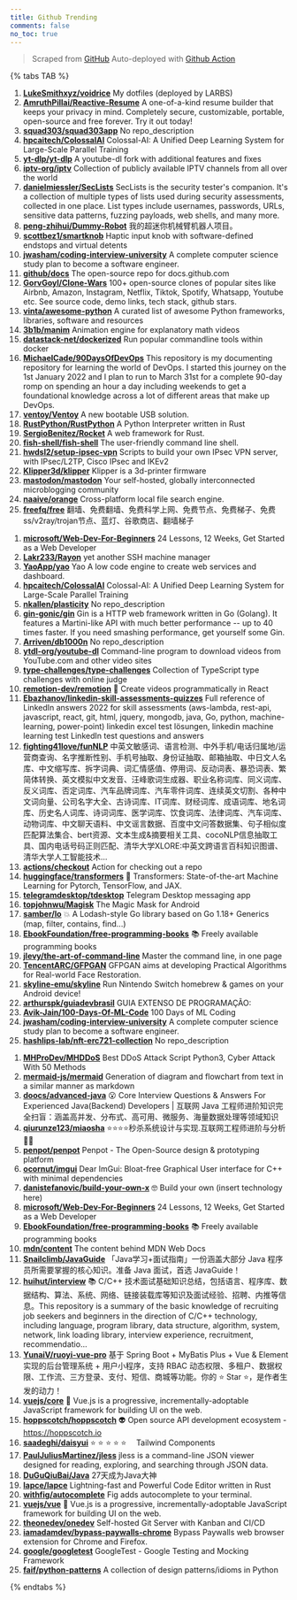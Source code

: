 ```yaml
---
title: Github Trending
comments: false
no_toc: true
---
```


> Scraped from [GitHub](https://github.com/trending)
Auto-deployed with [Github Action](https://docs.github.com/en/actions)

{% tabs TAB %}
<!-- tab Daily -->
1. [**LukeSmithxyz/voidrice**](https://github.com/LukeSmithxyz/voidrice)
My dotfiles (deployed by LARBS)
2. [**AmruthPillai/Reactive-Resume**](https://github.com/AmruthPillai/Reactive-Resume)
A one-of-a-kind resume builder that keeps your privacy in mind. Completely secure, customizable, portable, open-source and free forever. Try it out today!
3. [**squad303/squad303app**](https://github.com/squad303/squad303app)
No repo_description
4. [**hpcaitech/ColossalAI**](https://github.com/hpcaitech/ColossalAI)
Colossal-AI: A Unified Deep Learning System for Large-Scale Parallel Training
5. [**yt-dlp/yt-dlp**](https://github.com/yt-dlp/yt-dlp)
A youtube-dl fork with additional features and fixes
6. [**iptv-org/iptv**](https://github.com/iptv-org/iptv)
Collection of publicly available IPTV channels from all over the world
7. [**danielmiessler/SecLists**](https://github.com/danielmiessler/SecLists)
SecLists is the security tester's companion. It's a collection of multiple types of lists used during security assessments, collected in one place. List types include usernames, passwords, URLs, sensitive data patterns, fuzzing payloads, web shells, and many more.
8. [**peng-zhihui/Dummy-Robot**](https://github.com/peng-zhihui/Dummy-Robot)
我的超迷你机械臂机器人项目。
9. [**scottbez1/smartknob**](https://github.com/scottbez1/smartknob)
Haptic input knob with software-defined endstops and virtual detents
10. [**jwasham/coding-interview-university**](https://github.com/jwasham/coding-interview-university)
A complete computer science study plan to become a software engineer.
11. [**github/docs**](https://github.com/github/docs)
The open-source repo for docs.github.com
12. [**GorvGoyl/Clone-Wars**](https://github.com/GorvGoyl/Clone-Wars)
100+ open-source clones of popular sites like Airbnb, Amazon, Instagram, Netflix, Tiktok, Spotify, Whatsapp, Youtube etc. See source code, demo links, tech stack, github stars.
13. [**vinta/awesome-python**](https://github.com/vinta/awesome-python)
A curated list of awesome Python frameworks, libraries, software and resources
14. [**3b1b/manim**](https://github.com/3b1b/manim)
Animation engine for explanatory math videos
15. [**datastack-net/dockerized**](https://github.com/datastack-net/dockerized)
Run popular commandline tools within docker
16. [**MichaelCade/90DaysOfDevOps**](https://github.com/MichaelCade/90DaysOfDevOps)
This repository is my documenting repository for learning the world of DevOps. I started this journey on the 1st January 2022 and I plan to run to March 31st for a complete 90-day romp on spending an hour a day including weekends to get a foundational knowledge across a lot of different areas that make up DevOps.
17. [**ventoy/Ventoy**](https://github.com/ventoy/Ventoy)
A new bootable USB solution.
18. [**RustPython/RustPython**](https://github.com/RustPython/RustPython)
A Python Interpreter written in Rust
19. [**SergioBenitez/Rocket**](https://github.com/SergioBenitez/Rocket)
A web framework for Rust.
20. [**fish-shell/fish-shell**](https://github.com/fish-shell/fish-shell)
The user-friendly command line shell.
21. [**hwdsl2/setup-ipsec-vpn**](https://github.com/hwdsl2/setup-ipsec-vpn)
Scripts to build your own IPsec VPN server, with IPsec/L2TP, Cisco IPsec and IKEv2
22. [**Klipper3d/klipper**](https://github.com/Klipper3d/klipper)
Klipper is a 3d-printer firmware
23. [**mastodon/mastodon**](https://github.com/mastodon/mastodon)
Your self-hosted, globally interconnected microblogging community
24. [**naaive/orange**](https://github.com/naaive/orange)
Cross-platform local file search engine.
25. [**freefq/free**](https://github.com/freefq/free)
翻墙、免费翻墙、免费科学上网、免费节点、免费梯子、免费ss/v2ray/trojan节点、蓝灯、谷歌商店、翻墙梯子
<!-- endtab -->
<!-- tab Weekly -->
1. [**microsoft/Web-Dev-For-Beginners**](https://github.com/microsoft/Web-Dev-For-Beginners)
24 Lessons, 12 Weeks, Get Started as a Web Developer
2. [**Lakr233/Rayon**](https://github.com/Lakr233/Rayon)
yet another SSH machine manager
3. [**YaoApp/yao**](https://github.com/YaoApp/yao)
Yao A low code engine to create web services and dashboard.
4. [**hpcaitech/ColossalAI**](https://github.com/hpcaitech/ColossalAI)
Colossal-AI: A Unified Deep Learning System for Large-Scale Parallel Training
5. [**nkallen/plasticity**](https://github.com/nkallen/plasticity)
No repo_description
6. [**gin-gonic/gin**](https://github.com/gin-gonic/gin)
Gin is a HTTP web framework written in Go (Golang). It features a Martini-like API with much better performance -- up to 40 times faster. If you need smashing performance, get yourself some Gin.
7. [**Arriven/db1000n**](https://github.com/Arriven/db1000n)
No repo_description
8. [**ytdl-org/youtube-dl**](https://github.com/ytdl-org/youtube-dl)
Command-line program to download videos from YouTube.com and other video sites
9. [**type-challenges/type-challenges**](https://github.com/type-challenges/type-challenges)
Collection of TypeScript type challenges with online judge
10. [**remotion-dev/remotion**](https://github.com/remotion-dev/remotion)
🎥 Create videos programmatically in React
11. [**Ebazhanov/linkedin-skill-assessments-quizzes**](https://github.com/Ebazhanov/linkedin-skill-assessments-quizzes)
Full reference of LinkedIn answers 2022 for skill assessments (aws-lambda, rest-api, javascript, react, git, html, jquery, mongodb, java, Go, python, machine-learning, power-point) linkedin excel test lösungen, linkedin machine learning test LinkedIn test questions and answers
12. [**fighting41love/funNLP**](https://github.com/fighting41love/funNLP)
中英文敏感词、语言检测、中外手机/电话归属地/运营商查询、名字推断性别、手机号抽取、身份证抽取、邮箱抽取、中日文人名库、中文缩写库、拆字词典、词汇情感值、停用词、反动词表、暴恐词表、繁简体转换、英文模拟中文发音、汪峰歌词生成器、职业名称词库、同义词库、反义词库、否定词库、汽车品牌词库、汽车零件词库、连续英文切割、各种中文词向量、公司名字大全、古诗词库、IT词库、财经词库、成语词库、地名词库、历史名人词库、诗词词库、医学词库、饮食词库、法律词库、汽车词库、动物词库、中文聊天语料、中文谣言数据、百度中文问答数据集、句子相似度匹配算法集合、bert资源、文本生成&摘要相关工具、cocoNLP信息抽取工具、国内电话号码正则匹配、清华大学XLORE:中英文跨语言百科知识图谱、清华大学人工智能技术…
13. [**actions/checkout**](https://github.com/actions/checkout)
Action for checking out a repo
14. [**huggingface/transformers**](https://github.com/huggingface/transformers)
🤗 Transformers: State-of-the-art Machine Learning for Pytorch, TensorFlow, and JAX.
15. [**telegramdesktop/tdesktop**](https://github.com/telegramdesktop/tdesktop)
Telegram Desktop messaging app
16. [**topjohnwu/Magisk**](https://github.com/topjohnwu/Magisk)
The Magic Mask for Android
17. [**samber/lo**](https://github.com/samber/lo)
💥 A Lodash-style Go library based on Go 1.18+ Generics (map, filter, contains, find...)
18. [**EbookFoundation/free-programming-books**](https://github.com/EbookFoundation/free-programming-books)
📚 Freely available programming books
19. [**jlevy/the-art-of-command-line**](https://github.com/jlevy/the-art-of-command-line)
Master the command line, in one page
20. [**TencentARC/GFPGAN**](https://github.com/TencentARC/GFPGAN)
GFPGAN aims at developing Practical Algorithms for Real-world Face Restoration.
21. [**skyline-emu/skyline**](https://github.com/skyline-emu/skyline)
Run Nintendo Switch homebrew & games on your Android device!
22. [**arthurspk/guiadevbrasil**](https://github.com/arthurspk/guiadevbrasil)
GUIA EXTENSO DE PROGRAMAÇÃO:
23. [**Avik-Jain/100-Days-Of-ML-Code**](https://github.com/Avik-Jain/100-Days-Of-ML-Code)
100 Days of ML Coding
24. [**jwasham/coding-interview-university**](https://github.com/jwasham/coding-interview-university)
A complete computer science study plan to become a software engineer.
25. [**hashlips-lab/nft-erc721-collection**](https://github.com/hashlips-lab/nft-erc721-collection)
No repo_description
<!-- endtab -->
<!-- tab Monthly -->
1. [**MHProDev/MHDDoS**](https://github.com/MHProDev/MHDDoS)
Best DDoS Attack Script Python3, Cyber Attack With 50 Methods
2. [**mermaid-js/mermaid**](https://github.com/mermaid-js/mermaid)
Generation of diagram and flowchart from text in a similar manner as markdown
3. [**doocs/advanced-java**](https://github.com/doocs/advanced-java)
😮 Core Interview Questions & Answers For Experienced Java(Backend) Developers | 互联网 Java 工程师进阶知识完全扫盲：涵盖高并发、分布式、高可用、微服务、海量数据处理等领域知识
4. [**qiurunze123/miaosha**](https://github.com/qiurunze123/miaosha)
⭐⭐⭐⭐秒杀系统设计与实现.互联网工程师进阶与分析🙋🐓
5. [**penpot/penpot**](https://github.com/penpot/penpot)
Penpot - The Open-Source design & prototyping platform
6. [**ocornut/imgui**](https://github.com/ocornut/imgui)
Dear ImGui: Bloat-free Graphical User interface for C++ with minimal dependencies
7. [**danistefanovic/build-your-own-x**](https://github.com/danistefanovic/build-your-own-x)
🤓 Build your own (insert technology here)
8. [**microsoft/Web-Dev-For-Beginners**](https://github.com/microsoft/Web-Dev-For-Beginners)
24 Lessons, 12 Weeks, Get Started as a Web Developer
9. [**EbookFoundation/free-programming-books**](https://github.com/EbookFoundation/free-programming-books)
📚 Freely available programming books
10. [**mdn/content**](https://github.com/mdn/content)
The content behind MDN Web Docs
11. [**Snailclimb/JavaGuide**](https://github.com/Snailclimb/JavaGuide)
「Java学习+面试指南」一份涵盖大部分 Java 程序员所需要掌握的核心知识。准备 Java 面试，首选 JavaGuide！
12. [**huihut/interview**](https://github.com/huihut/interview)
📚 C/C++ 技术面试基础知识总结，包括语言、程序库、数据结构、算法、系统、网络、链接装载库等知识及面试经验、招聘、内推等信息。This repository is a summary of the basic knowledge of recruiting job seekers and beginners in the direction of C/C++ technology, including language, program library, data structure, algorithm, system, network, link loading library, interview experience, recruitment, recommendatio…
13. [**YunaiV/ruoyi-vue-pro**](https://github.com/YunaiV/ruoyi-vue-pro)
基于 Spring Boot + MyBatis Plus + Vue & Element 实现的后台管理系统 + 用户小程序，支持 RBAC 动态权限、多租户、数据权限、工作流、三方登录、支付、短信、商城等功能。你的 ⭐️ Star ⭐️，是作者生发的动力！
14. [**vuejs/core**](https://github.com/vuejs/core)
🖖 Vue.js is a progressive, incrementally-adoptable JavaScript framework for building UI on the web.
15. [**hoppscotch/hoppscotch**](https://github.com/hoppscotch/hoppscotch)
👽 Open source API development ecosystem - https://hoppscotch.io
16. [**saadeghi/daisyui**](https://github.com/saadeghi/daisyui)
⭐️ ⭐️ ⭐️ ⭐️ ⭐️  Tailwind Components
17. [**PaulJuliusMartinez/jless**](https://github.com/PaulJuliusMartinez/jless)
jless is a command-line JSON viewer designed for reading, exploring, and searching through JSON data.
18. [**DuGuQiuBai/Java**](https://github.com/DuGuQiuBai/Java)
27天成为Java大神
19. [**lapce/lapce**](https://github.com/lapce/lapce)
Lightning-fast and Powerful Code Editor written in Rust
20. [**withfig/autocomplete**](https://github.com/withfig/autocomplete)
Fig adds autocomplete to your terminal.
21. [**vuejs/vue**](https://github.com/vuejs/vue)
🖖 Vue.js is a progressive, incrementally-adoptable JavaScript framework for building UI on the web.
22. [**theonedev/onedev**](https://github.com/theonedev/onedev)
Self-hosted Git Server with Kanban and CI/CD
23. [**iamadamdev/bypass-paywalls-chrome**](https://github.com/iamadamdev/bypass-paywalls-chrome)
Bypass Paywalls web browser extension for Chrome and Firefox.
24. [**google/googletest**](https://github.com/google/googletest)
GoogleTest - Google Testing and Mocking Framework
25. [**faif/python-patterns**](https://github.com/faif/python-patterns)
A collection of design patterns/idioms in Python
<!-- endtab -->
{% endtabs %}
